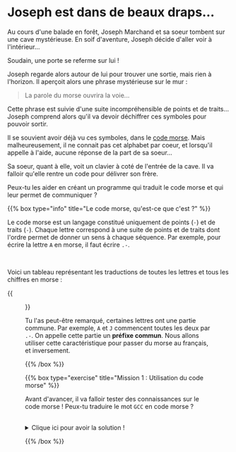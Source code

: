 # Joseph est dans de beaux draps...

Au cours d'une balade en forêt, Joseph Marchand et sa soeur tombent sur une
cave mystérieuse. En soif d'aventure, Joseph décide d'aller voir à
l'intérieur... 

Soudain, une porte se referme sur lui !

Joseph regarde alors autour de lui pour trouver une sortie, mais rien à
l'horizon. Il aperçoit alors une phrase mystérieuse sur le mur :

> La parole du morse ouvrira la voie...

Cette phrase est suivie d'une suite incompréhensible de points et de traits...
Joseph comprend alors qu'il va devoir déchiffrer ces symboles pour pouvoir
sortir.

Il se souvient avoir déjà vu ces symboles, dans le
[code morse](https://fr.wikipedia.org/wiki/Code_Morse_international). Mais
malheureusement, il ne connait pas cet alphabet par coeur, et lorsqu'il appelle
à l'aide, aucune réponse de la part de sa soeur...

Sa soeur, quant à elle, voit un clavier à coté de l'entrée de la cave. Il va
falloir qu'elle rentre un code pour délivrer son frère.

Peux-tu les aider en créant un programme qui traduit le code morse et qui leur
permet de communiquer ? 

{{% box type="info" title="Le code morse, qu'est-ce que c'est ?" %}}

Le code morse est un langage constitué uniquement de points (`·`) et de traits 
(`-`). Chaque lettre correspond à une suite de points et de traits dont l'ordre
permet de donner un sens à chaque séquence. Par exemple, pour écrire la lettre
`A` en morse, il faut écrire `.-`.

<br/>

Voici un tableau représentant les traductions de toutes les lettres et tous les
chiffres en morse :

{{<figure src="./resources/images/International_Morse_Code.png" >}}

Tu l'as peut-être remarqué, certaines lettres ont une partie commune. Par
exemple, `A` et `J` commencent toutes les deux par `.-`. On appelle
cette partie un **préfixe commun**. Nous allons utiliser cette caractéristique
pour passer du morse au français, et inversement.

{{% /box %}}

{{% box type="exercise" title="Mission 1 : Utilisation du code morse" %}}

Avant d'avancer, il va falloir tester des connaissances sur le code morse !
Peux-tu traduire le mot `GCC` en code morse ?

<br/>

<details>
<summary>Clique ici pour avoir la solution !</summary>

En utilisant le tableau juste au-dessus, nous pouvons combiner les lettres pour
obtenir la traduction du mot `GCC` en morse.

<br/>

La lettre G correspond au code `--.`, tandis que la lettre C correspond à `-.-.`.
En combinant ces informations, nous pouvons avoir le code suivant :
`--. -.-. -.-.`.

</details>

{{% /box %}}